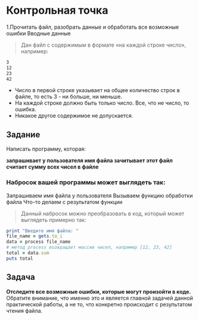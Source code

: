 # Контрольная точка

1.Прочитать файл, разобрать данные и обработать все возможные ошибки
Вводные данные
> Дан файл с содержимым в формате «на каждой строке число», например:
```txt
3
12
23
42
```
* Число в первой строке указывает на общее количество строк в файле, то есть 3 - ни больше, ни меньше.
* На каждой строке должно быть только число. Все, что не число, то ошибка.
* Никакое другое содержимое не допускается.

## Задание
Написать программу, которая:

**запрашивает у пользователя имя файла
зачитывает этот файл
считает сумму всех чисел в файле**
 
### Набросок вашей программы может выглядеть так:

Запрашиваем имя файла у пользователя
Вызываем функцию обработки файла
Что-то делаем с результатом функции
 

> Данный набросок можно преобразовать в код, который может выглядеть примерно так:

```ruby 
print "Введите имя файла: "
file_name = gets.to_i
data = process file_name
# метод process возвращает массив чисел, например [12, 23, 42]
total = data.sum
puts total
```
## Задача
**Отследите все возможные ошибки, которые могут произойти в коде.**
Обратите внимание, что именно это и является главной задачей данной практической работы, а не то, что конкретно происходит с результатом чтения файла.